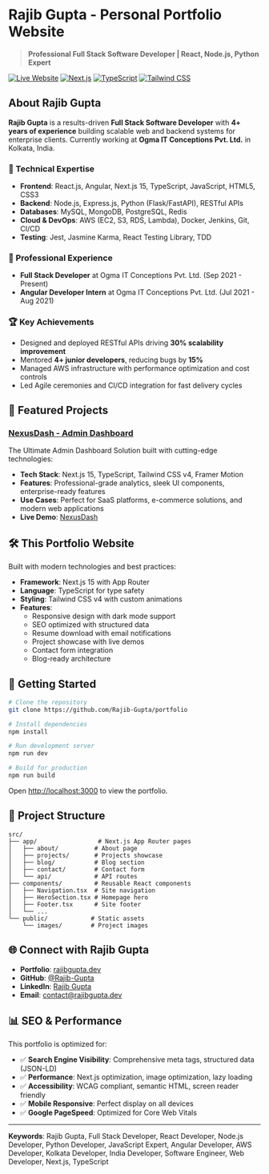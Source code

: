 # Rajib Gupta - Personal Portfolio Website

> **Professional Full Stack Software Developer | React, Node.js, Python Expert**

[![Live Website](https://img.shields.io/badge/Website-Live-green)](https://rajibgupta.dev)
[![Next.js](https://img.shields.io/badge/Next.js-15-black)](https://nextjs.org/)
[![TypeScript](https://img.shields.io/badge/TypeScript-5.0-blue)](https://www.typescriptlang.org/)
[![Tailwind CSS](https://img.shields.io/badge/Tailwind-v4-cyan)](https://tailwindcss.com/)

## About Rajib Gupta

**Rajib Gupta** is a results-driven **Full Stack Software Developer** with **4+ years of experience** building scalable web and backend systems for enterprise clients. Currently working at **Ogma IT Conceptions Pvt. Ltd.** in Kolkata, India.

### 🚀 Technical Expertise
- **Frontend**: React.js, Angular, Next.js 15, TypeScript, JavaScript, HTML5, CSS3
- **Backend**: Node.js, Express.js, Python (Flask/FastAPI), RESTful APIs
- **Databases**: MySQL, MongoDB, PostgreSQL, Redis
- **Cloud & DevOps**: AWS (EC2, S3, RDS, Lambda), Docker, Jenkins, Git, CI/CD
- **Testing**: Jest, Jasmine Karma, React Testing Library, TDD

### 💼 Professional Experience
- **Full Stack Developer** at Ogma IT Conceptions Pvt. Ltd. (Sep 2021 - Present)
- **Angular Developer Intern** at Ogma IT Conceptions Pvt. Ltd. (Jul 2021 - Aug 2021)

### 🏆 Key Achievements
- Designed and deployed RESTful APIs driving **30% scalability improvement**
- Mentored **4+ junior developers**, reducing bugs by **15%**
- Managed AWS infrastructure with performance optimization and cost controls
- Led Agile ceremonies and CI/CD integration for fast delivery cycles

## 🌟 Featured Projects

### [NexusDash - Admin Dashboard](https://github.com/Rajib-Gupta/next-admin-dashboard-nexusdash)
The Ultimate Admin Dashboard Solution built with cutting-edge technologies:
- **Tech Stack**: Next.js 15, TypeScript, Tailwind CSS v4, Framer Motion
- **Features**: Professional-grade analytics, sleek UI components, enterprise-ready features
- **Use Cases**: Perfect for SaaS platforms, e-commerce solutions, and modern web applications
- **Live Demo**: [NexusDash](https://nexusdash-lp0122sqd-rajibguptas-projects.vercel.app/)

## 🛠️ This Portfolio Website

Built with modern technologies and best practices:

- **Framework**: Next.js 15 with App Router
- **Language**: TypeScript for type safety
- **Styling**: Tailwind CSS v4 with custom animations
- **Features**: 
  - Responsive design with dark mode support
  - SEO optimized with structured data
  - Resume download with email notifications
  - Project showcase with live demos
  - Contact form integration
  - Blog-ready architecture

## 🚀 Getting Started

```bash
# Clone the repository
git clone https://github.com/Rajib-Gupta/portfolio

# Install dependencies
npm install

# Run development server
npm run dev

# Build for production
npm run build
```

Open [http://localhost:3000](http://localhost:3000) to view the portfolio.

## 📁 Project Structure

```
src/
├── app/                 # Next.js App Router pages
│   ├── about/          # About page
│   ├── projects/       # Projects showcase
│   ├── blog/           # Blog section
│   ├── contact/        # Contact form
│   └── api/            # API routes
├── components/         # Reusable React components
│   ├── Navigation.tsx  # Site navigation
│   ├── HeroSection.tsx # Homepage hero
│   ├── Footer.tsx      # Site footer
│   └── ...
└── public/            # Static assets
    └── images/        # Project images
```

## 🌐 Connect with Rajib Gupta

- **Portfolio**: [rajibgupta.dev](https://rajibgupta.dev)
- **GitHub**: [@Rajib-Gupta](https://github.com/Rajib-Gupta)
- **LinkedIn**: [Rajib Gupta](https://linkedin.com/in/rajibgupta)
- **Email**: contact@rajibgupta.dev

## 📊 SEO & Performance

This portfolio is optimized for:
- ✅ **Search Engine Visibility**: Comprehensive meta tags, structured data (JSON-LD)
- ✅ **Performance**: Next.js optimization, image optimization, lazy loading
- ✅ **Accessibility**: WCAG compliant, semantic HTML, screen reader friendly
- ✅ **Mobile Responsive**: Perfect display on all devices
- ✅ **Google PageSpeed**: Optimized for Core Web Vitals

---

**Keywords**: Rajib Gupta, Full Stack Developer, React Developer, Node.js Developer, Python Developer, JavaScript Expert, Angular Developer, AWS Developer, Kolkata Developer, India Developer, Software Engineer, Web Developer, Next.js, TypeScript
